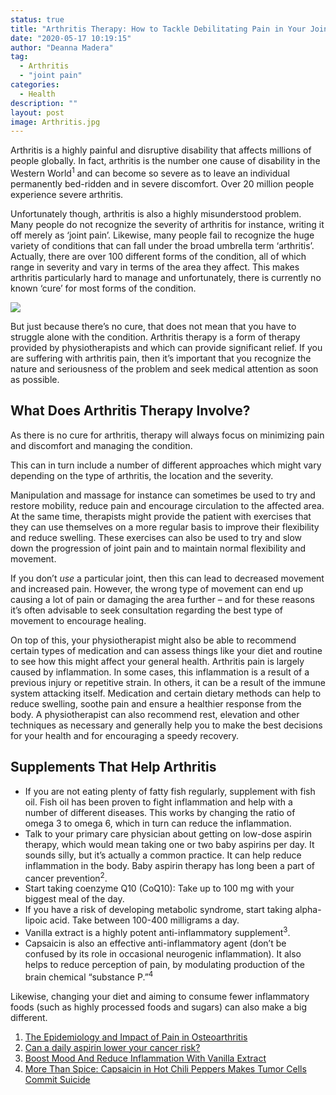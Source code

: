 ```yaml
---
status: true
title: "Arthritis Therapy: How to Tackle Debilitating Pain in Your Joints"
date: "2020-05-17 10:19:15"
author: "Deanna Madera"
tag:
  - Arthritis
  - "joint pain"
categories:
  - Health
description: ""
layout: post
image: Arthritis.jpg
---
```


Arthritis is a highly painful and disruptive disability that affects millions of people globally. In fact, arthritis is the number one cause of disability in the Western World<sup>1</sup> and can become so severe as to leave an individual permanently bed-ridden and in severe discomfort. Over 20 million people experience severe arthritis.

Unfortunately though, arthritis is also a highly misunderstood problem. Many people do not recognize the severity of arthritis for instance, writing it off merely as ‘joint pain’. Likewise, many people fail to recognize the huge variety of conditions that can fall under the broad umbrella term ‘arthritis’. Actually, there are over 100 different forms of the condition, all of which range in severity and vary in terms of the area they affect. This makes arthritis particularly hard to manage and unfortunately, there is currently no known ‘cure’ for most forms of the condition.

![](/posts/Arthritis.jpg)

But just because there’s no cure, that does not mean that you have to struggle alone with the condition. Arthritis therapy is a form of therapy provided by physiotherapists and which can provide significant relief. If you are suffering with arthritis pain, then it’s important that you recognize the nature and seriousness of the problem and seek medical attention as soon as possible.

## What Does Arthritis Therapy Involve?

As there is no cure for arthritis, therapy will always focus on minimizing pain and discomfort and managing the condition.

This can in turn include a number of different approaches which might vary depending on the type of arthritis, the location and the severity.

Manipulation and massage for instance can sometimes be used to try and restore mobility, reduce pain and encourage circulation to the affected area. At the same time, therapists might provide the patient with exercises that they can use themselves on a more regular basis to improve their flexibility and reduce swelling. These exercises can also be used to try and slow down the progression of joint pain and to maintain normal flexibility and movement.

If you don’t _use_ a particular joint, then this can lead to decreased movement and increased pain. However, the wrong type of movement can end up causing a lot of pain or damaging the area further – and for these reasons it’s often advisable to seek consultation regarding the best type of movement to encourage healing.

On top of this, your physiotherapist might also be able to recommend certain types of medication and can assess things like your diet and routine to see how this might affect your general health. Arthritis pain is largely caused by inflammation. In some cases, this inflammation is a result of a previous injury or repetitive strain. In others, it can be a result of the immune system attacking itself. Medication and certain dietary methods can help to reduce swelling, soothe pain and ensure a healthier response from the body. A physiotherapist can also recommend rest, elevation and other techniques as necessary and generally help you to make the best decisions for your health and for encouraging a speedy recovery.

## Supplements That Help Arthritis

- If you are not eating plenty of fatty fish regularly, supplement with fish oil. Fish oil has been proven to fight inflammation and help with a number of different diseases. This works by changing the ratio of omega 3 to omega 6, which in turn can reduce the inflammation.
- Talk to your primary care physician about getting on low-dose aspirin therapy, which would mean taking one or two baby aspirins per day. It sounds silly, but it’s actually a common practice. It can help reduce inflammation in the body. Baby aspirin therapy has long been a part of cancer prevention<sup>2</sup>.
- Start taking coenzyme Q10 (CoQ10): Take up to 100 mg with your biggest meal of the day.
- If you have a risk of developing metabolic syndrome, start taking alpha-lipoic acid. Take between 100-400 milligrams a day.
- Vanilla extract is a highly potent anti-inflammatory supplement<sup>3</sup>.
- Capsaicin is also an effective anti-inflammatory agent (don’t be confused by its role in occasional neurogenic inflammation). It also helps to reduce perception of pain, by modulating production of the brain chemical “substance P.”<sup>4</sup>

Likewise, changing your diet and aiming to consume fewer inflammatory foods (such as highly processed foods and sugars) can also make a big different.

1. [The Epidemiology and Impact of Pain in Osteoarthritis](https://www.ncbi.nlm.nih.gov/pmc/articles/PMC3753584/)
2. [Can a daily aspirin lower your cancer risk?](https://www.mdanderson.org/publications/focused-on-health/low-dose-aspirin-cancer-prevention.h20-1589046.html)
3. [Boost Mood And Reduce Inflammation With Vanilla Extract](https://mindfulmixtures.com/boost-mood-reduce-inflammation-vanilla-extract/)
4. [More Than Spice: Capsaicin in Hot Chili Peppers Makes Tumor Cells Commit Suicide](https://academic.oup.com/jnci/article/94/17/1263/2519868)

